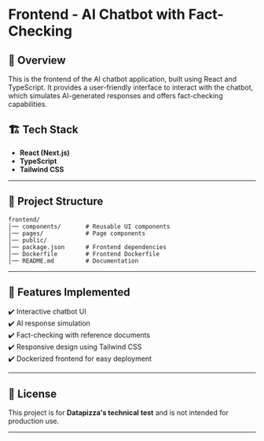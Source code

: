# Frontend - AI Chatbot with Fact-Checking

## 🚀 Overview
This is the frontend of the AI chatbot application, built using React and TypeScript. It provides a user-friendly interface to interact with the chatbot, which simulates AI-generated responses and offers fact-checking capabilities.

## 🏗 Tech Stack
- **React (Next.js)**
- **TypeScript**
- **Tailwind CSS**

---

## 📂 Project Structure
```
frontend/
│── components/       # Reusable UI components
│── pages/            # Page components
│── public/
│── package.json      # Frontend dependencies
│── Dockerfile        # Frontend Dockerfile
│── README.md         # Documentation
```

---

## 🎯 Features Implemented
✔️ Interactive chatbot UI  
✔️ AI response simulation  
✔️ Fact-checking with reference documents  
✔️ Responsive design using Tailwind CSS  
✔️ Dockerized frontend for easy deployment  

---

## 📜 License
This project is for **Datapizza's technical test** and is not intended for production use.

---

